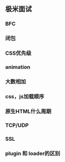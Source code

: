 ## 极米面试
### BFC

### 闭包

### CSS优先级

### animation

### 大数相加

### css，js加载顺序

### 原生HTML什么周期

### TCP/UDP

### SSL

### plugin 和 loader的区别
